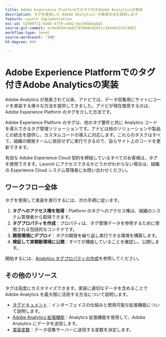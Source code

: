 ```yaml
---
title: Adobe Experience Platformでのタグ付きAdobe Analyticsの実装
description: タグを使用した Adobe Analytics の実装方法を説明します
feature: Launch Implementation
exl-id: 52990731-8a68-4779-ad42-6ec94b0aabd1
source-git-commit: ac9e4934cee0178fb00e4201cc3444d333a74052
workflow-type: tm+mt
source-wordcount: '308'
ht-degree: 94%

---
```


# Adobe Experience Platformでのタグ付きAdobe Analyticsの実装

Adobe Analytics が発表されて以来、アドビでは、データ収集用にサイトにコードを実装する様々な方法を提供してきました。アドビが現在推奨するのは、Adobe Experience Platform のタグを介した方法です。

Adobe Experience Platform のタグは、他のタグ要件と共に Analytics コードを導入できるタグ管理ソリューションです。アドビは他のソリューションや製品との統合を提供し、カスタムコードの導入に対応します。これらのタスクはすべて、組織の開発チームに依存せずに実行できるので、自らサイト上のコードを更新できます。

有効な Adobe Experience Cloud 契約を締結しているすべてのお客様は、タグを使用できます。Launch にアクセスできるかどうかがわからない場合は、組織の Experience Cloud システム管理者にお問い合わせください。

## ワークフロー全体

タグを使用して実装を実行するには、次の手順に従います。

1. **タグへのアクセス権を取得**：Platform のタグへのアクセス権は、組織のシステム管理者から取得できます。
2. **タグプロパティを作成**：プロパティは、タグ管理データを参照するために使用される包括的なコンテナです。
3. **開発環境にデプロイ**：タグの開発を繰り返し実行できる環境を構築します。
4. **検証して実稼動環境に公開**：すべてが機能していることを確認し、公開します。

開始するには、[Analytics タグプロパティの作成](create-analytics-property.md)を参照してください。

## その他のリソース

タグは高度にカスタマイズできます。実装に適切なデータを含めることで Adobe Analytics を最大限に活用する方法について説明します。

* [タグドキュメント](https://experienceleague.adobe.com/docs/experience-platform/tags/home.html?lang=ja#)：インターフェイスの仕組みと使用可能な拡張機能について説明します。
* [Adobe Analytics 拡張機能](https://experienceleague.adobe.com/docs/experience-platform/tags/extensions/adobe/analytics/overview.html?lang=ja)：Analytics 拡張機能を使用して、Adobe Analytics にデータを送信します。
* [実装変数](../vars/overview.md)：データ収集サーバーに送信する変数を決定します。
